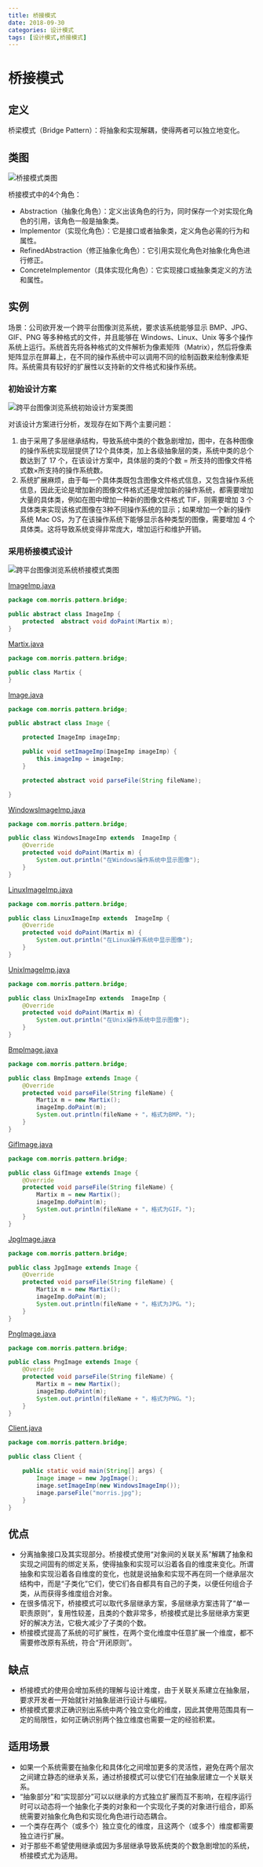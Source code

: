 ```yaml
---
title: 桥接模式
date: 2018-09-30
categories: 设计模式
tags: [设计模式,桥接模式]
---
```


# 桥接模式

## 定义
桥梁模式（Bridge Pattern）：将抽象和实现解耦，使得两者可以独立地变化。

## 类图
![桥接模式类图](https://github.com/morris131/morris-book/raw/master/%E5%90%8E%E7%AB%AF%E5%BC%80%E5%8F%91/Java/%E8%AE%BE%E8%AE%A1%E6%A8%A1%E5%BC%8F/images/%E6%A1%A5%E6%8E%A5%E6%A8%A1%E5%BC%8F%E7%B1%BB%E5%9B%BE.png)

桥接模式中的4个角色：
- Abstraction（抽象化角色）：定义出该角色的行为，同时保存一个对实现化角色的引用，该角色一般是抽象类。
- Implementor（实现化角色）：它是接口或者抽象类，定义角色必需的行为和属性。
- RefinedAbstraction（修正抽象化角色）：它引用实现化角色对抽象化角色进行修正。
- ConcreteImplementor（具体实现化角色）：它实现接口或抽象类定义的方法和属性。

## 实例
场景：公司欲开发一个跨平台图像浏览系统，要求该系统能够显示 BMP、JPG、GIF、PNG 等多种格式的文件，并且能够在 Windows、Linux、Unix 等多个操作系统上运行。系统首先将各种格式的文件解析为像素矩阵（Matrix），然后将像素矩阵显示在屏幕上，在不同的操作系统中可以调用不同的绘制函数来绘制像素矩阵。系统需具有较好的扩展性以支持新的文件格式和操作系统。

### 初始设计方案
![跨平台图像浏览系统初始设计方案类图](https://github.com/morris131/morris-book/raw/master/%E5%90%8E%E7%AB%AF%E5%BC%80%E5%8F%91/Java/%E8%AE%BE%E8%AE%A1%E6%A8%A1%E5%BC%8F/images/%E8%B7%A8%E5%B9%B3%E5%8F%B0%E5%9B%BE%E5%83%8F%E6%B5%8F%E8%A7%88%E7%B3%BB%E7%BB%9F%E5%88%9D%E5%A7%8B%E8%AE%BE%E8%AE%A1%E6%96%B9%E6%A1%88%E7%B1%BB%E5%9B%BE.png)

对该设计方案进行分析，发现存在如下两个主要问题：
1. 由于采用了多层继承结构，导致系统中类的个数急剧增加，图中，在各种图像的操作系统实现层提供了12个具体类，加上各级抽象层的类，系统中类的总个数达到了 17 个，在该设计方案中，具体层的类的个数 = 所支持的图像文件格式数×所支持的操作系统数。
2. 系统扩展麻烦，由于每一个具体类既包含图像文件格式信息，又包含操作系统信息，因此无论是增加新的图像文件格式还是增加新的操作系统，都需要增加大量的具体类，例如在图中增加一种新的图像文件格式 TIF，则需要增加 3 个具体类来实现该格式图像在3种不同操作系统的显示；如果增加一个新的操作系统 Mac OS，为了在该操作系统下能够显示各种类型的图像，需要增加 4 个具体类。这将导致系统变得非常庞大，增加运行和维护开销。

### 采用桥接模式设计
![跨平台图像浏览系统桥接模式类图](https://github.com/morris131/morris-book/raw/master/%E5%90%8E%E7%AB%AF%E5%BC%80%E5%8F%91/Java/%E8%AE%BE%E8%AE%A1%E6%A8%A1%E5%BC%8F/images/%E8%B7%A8%E5%B9%B3%E5%8F%B0%E5%9B%BE%E5%83%8F%E6%B5%8F%E8%A7%88%E7%B3%BB%E7%BB%9F%E6%A1%A5%E6%8E%A5%E6%A8%A1%E5%BC%8F%E7%B1%BB%E5%9B%BE.png)

[ImageImp.java](https://github.com/morris131/morris-book/tree/master/%E5%90%8E%E7%AB%AF%E5%BC%80%E5%8F%91/Java/%E8%AE%BE%E8%AE%A1%E6%A8%A1%E5%BC%8F/pattern/src/main/java/com/morris/pattern/bridge/ImageImp.java)
```java
package com.morris.pattern.bridge;

public abstract class ImageImp {
    protected  abstract void doPaint(Martix m);
}
```
[Martix.java](https://github.com/morris131/morris-book/tree/master/%E5%90%8E%E7%AB%AF%E5%BC%80%E5%8F%91/Java/%E8%AE%BE%E8%AE%A1%E6%A8%A1%E5%BC%8F/pattern/src/main/java/com/morris/pattern/bridge/Martix.java)
```java
package com.morris.pattern.bridge;

public class Martix {
}
```
[Image.java](https://github.com/morris131/morris-book/tree/master/%E5%90%8E%E7%AB%AF%E5%BC%80%E5%8F%91/Java/%E8%AE%BE%E8%AE%A1%E6%A8%A1%E5%BC%8F/pattern/src/main/java/com/morris/pattern/bridge/Image.java)
```java
package com.morris.pattern.bridge;

public abstract class Image {

    protected ImageImp imageImp;

    public void setImageImp(ImageImp imageImp) {
        this.imageImp = imageImp;
    }

    protected abstract void parseFile(String fileName);

}
```
[WindowsImageImp.java](https://github.com/morris131/morris-book/tree/master/%E5%90%8E%E7%AB%AF%E5%BC%80%E5%8F%91/Java/%E8%AE%BE%E8%AE%A1%E6%A8%A1%E5%BC%8F/pattern/src/main/java/com/morris/pattern/bridge/WindowsImageImp.java)
```java
package com.morris.pattern.bridge;

public class WindowsImageImp extends  ImageImp {
    @Override
    protected void doPaint(Martix m) {
        System.out.println("在Windows操作系统中显示图像");
    }
}
```
[LinuxImageImp.java](https://github.com/morris131/morris-book/tree/master/%E5%90%8E%E7%AB%AF%E5%BC%80%E5%8F%91/Java/%E8%AE%BE%E8%AE%A1%E6%A8%A1%E5%BC%8F/pattern/src/main/java/com/morris/pattern/bridge/LinuxImageImp.java)
```java
package com.morris.pattern.bridge;

public class LinuxImageImp extends  ImageImp {
    @Override
    protected void doPaint(Martix m) {
        System.out.println("在Linux操作系统中显示图像");
    }
}
```
[UnixImageImp.java](https://github.com/morris131/morris-book/tree/master/%E5%90%8E%E7%AB%AF%E5%BC%80%E5%8F%91/Java/%E8%AE%BE%E8%AE%A1%E6%A8%A1%E5%BC%8F/pattern/src/main/java/com/morris/pattern/bridge/UnixImageImp.java)
```java
package com.morris.pattern.bridge;

public class UnixImageImp extends  ImageImp {
    @Override
    protected void doPaint(Martix m) {
        System.out.println("在Unix操作系统中显示图像");
    }
}
```
[BmpImage.java](https://github.com/morris131/morris-book/tree/master/%E5%90%8E%E7%AB%AF%E5%BC%80%E5%8F%91/Java/%E8%AE%BE%E8%AE%A1%E6%A8%A1%E5%BC%8F/pattern/src/main/java/com/morris/pattern/bridge/BmpImage.java)
```java
package com.morris.pattern.bridge;

public class BmpImage extends Image {
    @Override
    protected void parseFile(String fileName) {
        Martix m = new Martix();
        imageImp.doPaint(m);
        System.out.println(fileName + "，格式为BMP。");
    }
}
```
[GifImage.java](https://github.com/morris131/morris-book/tree/master/%E5%90%8E%E7%AB%AF%E5%BC%80%E5%8F%91/Java/%E8%AE%BE%E8%AE%A1%E6%A8%A1%E5%BC%8F/pattern/src/main/java/com/morris/pattern/bridge/GifImage.java)
```java
package com.morris.pattern.bridge;

public class GifImage extends Image {
    @Override
    protected void parseFile(String fileName) {
        Martix m = new Martix();
        imageImp.doPaint(m);
        System.out.println(fileName + "，格式为GIF。");
    }
}
```
[JpgImage.java](https://github.com/morris131/morris-book/tree/master/%E5%90%8E%E7%AB%AF%E5%BC%80%E5%8F%91/Java/%E8%AE%BE%E8%AE%A1%E6%A8%A1%E5%BC%8F/pattern/src/main/java/com/morris/pattern/bridge/JpgImage.java)
```java
package com.morris.pattern.bridge;

public class JpgImage extends Image {
    @Override
    protected void parseFile(String fileName) {
        Martix m = new Martix();
        imageImp.doPaint(m);
        System.out.println(fileName + "，格式为JPG。");
    }
}
```
[PngImage.java](https://github.com/morris131/morris-book/tree/master/%E5%90%8E%E7%AB%AF%E5%BC%80%E5%8F%91/Java/%E8%AE%BE%E8%AE%A1%E6%A8%A1%E5%BC%8F/pattern/src/main/java/com/morris/pattern/bridge/PngImage.java)
```java
package com.morris.pattern.bridge;

public class PngImage extends Image {
    @Override
    protected void parseFile(String fileName) {
        Martix m = new Martix();
        imageImp.doPaint(m);
        System.out.println(fileName + "，格式为PNG。");
    }
}
```
[Client.java](https://github.com/morris131/morris-book/tree/master/%E5%90%8E%E7%AB%AF%E5%BC%80%E5%8F%91/Java/%E8%AE%BE%E8%AE%A1%E6%A8%A1%E5%BC%8F/pattern/src/main/java/com/morris/pattern/bridge/Client.java)
```java
package com.morris.pattern.bridge;

public class Client {

    public static void main(String[] args) {
        Image image = new JpgImage();
        image.setImageImp(new WindowsImageImp());
        image.parseFile("morris.jpg");
    }
}
```

## 优点
- 分离抽象接口及其实现部分。桥接模式使用“对象间的关联关系”解耦了抽象和实现之间固有的绑定关系，使得抽象和实现可以沿着各自的维度来变化。所谓抽象和实现沿着各自维度的变化，也就是说抽象和实现不再在同一个继承层次结构中，而是“子类化”它们，使它们各自都具有自己的子类，以便任何组合子类，从而获得多维度组合对象。
- 在很多情况下，桥接模式可以取代多层继承方案，多层继承方案违背了“单一职责原则”，复用性较差，且类的个数非常多，桥接模式是比多层继承方案更好的解决方法，它极大减少了子类的个数。
- 桥接模式提高了系统的可扩展性，在两个变化维度中任意扩展一个维度，都不需要修改原有系统，符合“开闭原则”。

## 缺点
- 桥接模式的使用会增加系统的理解与设计难度，由于关联关系建立在抽象层，要求开发者一开始就针对抽象层进行设计与编程。
- 桥接模式要求正确识别出系统中两个独立变化的维度，因此其使用范围具有一定的局限性，如何正确识别两个独立维度也需要一定的经验积累。

## 适用场景
- 如果一个系统需要在抽象化和具体化之间增加更多的灵活性，避免在两个层次之间建立静态的继承关系，通过桥接模式可以使它们在抽象层建立一个关联关系。
- “抽象部分”和“实现部分”可以以继承的方式独立扩展而互不影响，在程序运行时可以动态将一个抽象化子类的对象和一个实现化子类的对象进行组合，即系统需要对抽象化角色和实现化角色进行动态耦合。
- 一个类存在两个（或多个）独立变化的维度，且这两个（或多个）维度都需要独立进行扩展。
- 对于那些不希望使用继承或因为多层继承导致系统类的个数急剧增加的系统，桥接模式尤为适用。